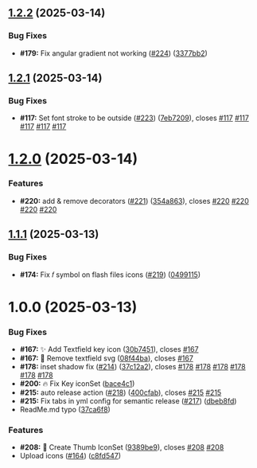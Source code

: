 ## [1.2.2](https://github.com/SimonPistache/famfamfam-silk-svg/compare/v1.2.1...v1.2.2) (2025-03-14)


### Bug Fixes

* **#179:** Fix angular gradient not working ([#224](https://github.com/SimonPistache/famfamfam-silk-svg/issues/224)) ([3377bb2](https://github.com/SimonPistache/famfamfam-silk-svg/commit/3377bb2025df23500c4f0a33af421622fcf02ba1))

## [1.2.1](https://github.com/SimonPistache/famfamfam-silk-svg/compare/v1.2.0...v1.2.1) (2025-03-14)


### Bug Fixes

* **#117:** Set font stroke to be outside ([#223](https://github.com/SimonPistache/famfamfam-silk-svg/issues/223)) ([7eb7209](https://github.com/SimonPistache/famfamfam-silk-svg/commit/7eb7209cc3c3b068db14c9f90646683e12118894)), closes [#117](https://github.com/SimonPistache/famfamfam-silk-svg/issues/117) [#117](https://github.com/SimonPistache/famfamfam-silk-svg/issues/117) [#117](https://github.com/SimonPistache/famfamfam-silk-svg/issues/117) [#117](https://github.com/SimonPistache/famfamfam-silk-svg/issues/117) [#117](https://github.com/SimonPistache/famfamfam-silk-svg/issues/117)

# [1.2.0](https://github.com/SimonPistache/famfamfam-silk-svg/compare/v1.1.1...v1.2.0) (2025-03-14)


### Features

* **#220:** add & remove decorators ([#221](https://github.com/SimonPistache/famfamfam-silk-svg/issues/221)) ([354a863](https://github.com/SimonPistache/famfamfam-silk-svg/commit/354a863b51db370063558a2bfbf25b710dc084d0)), closes [#220](https://github.com/SimonPistache/famfamfam-silk-svg/issues/220) [#220](https://github.com/SimonPistache/famfamfam-silk-svg/issues/220) [#220](https://github.com/SimonPistache/famfamfam-silk-svg/issues/220) [#220](https://github.com/SimonPistache/famfamfam-silk-svg/issues/220)

## [1.1.1](https://github.com/SimonPistache/famfamfam-silk-svg/compare/v1.1.0...v1.1.1) (2025-03-13)


### Bug Fixes

* **#174:** Fix 𝑓 symbol on flash files icons ([#219](https://github.com/SimonPistache/famfamfam-silk-svg/issues/219)) ([0499115](https://github.com/SimonPistache/famfamfam-silk-svg/commit/04991151278a49f04c76931044ad12119739c8bf))

# 1.0.0 (2025-03-13)


### Bug Fixes

* **#167:** ✨ Add Textfield key icon ([30b7451](https://github.com/SimonPistache/famfamfam-silk-svg/commit/30b7451ef8c5c9f126ce553f36e469c7b3fabd32)), closes [#167](https://github.com/SimonPistache/famfamfam-silk-svg/issues/167)
* **#167:** 🧱 Remove textfield svg ([08f44ba](https://github.com/SimonPistache/famfamfam-silk-svg/commit/08f44babde977772680577a2d2efdf361a2cb1bc)), closes [#167](https://github.com/SimonPistache/famfamfam-silk-svg/issues/167)
* **#178:** inset shadow fix ([#214](https://github.com/SimonPistache/famfamfam-silk-svg/issues/214)) ([37c12a2](https://github.com/SimonPistache/famfamfam-silk-svg/commit/37c12a26a7b7dc1a349334a7dc0ee6eadf8d5710)), closes [#178](https://github.com/SimonPistache/famfamfam-silk-svg/issues/178) [#178](https://github.com/SimonPistache/famfamfam-silk-svg/issues/178) [#178](https://github.com/SimonPistache/famfamfam-silk-svg/issues/178) [#178](https://github.com/SimonPistache/famfamfam-silk-svg/issues/178) [#178](https://github.com/SimonPistache/famfamfam-silk-svg/issues/178) [#178](https://github.com/SimonPistache/famfamfam-silk-svg/issues/178)
* **#200:** 🔥 Fix Key iconSet ([bace4c1](https://github.com/SimonPistache/famfamfam-silk-svg/commit/bace4c1a107ef65db9a4ab71230e105ff1b6bf64))
* **#215:** auto release action ([#218](https://github.com/SimonPistache/famfamfam-silk-svg/issues/218)) ([400cfab](https://github.com/SimonPistache/famfamfam-silk-svg/commit/400cfab2c0636dfb49867c8a1b79fc615ddcf107)), closes [#215](https://github.com/SimonPistache/famfamfam-silk-svg/issues/215) [#215](https://github.com/SimonPistache/famfamfam-silk-svg/issues/215)
* **#215:** Fix tabs in yml config for semantic release ([#217](https://github.com/SimonPistache/famfamfam-silk-svg/issues/217)) ([dbeb8fd](https://github.com/SimonPistache/famfamfam-silk-svg/commit/dbeb8fd56e5f14dcc4a7b756e48051ce38aa262b))
* ReadMe.md typo ([37ca6f8](https://github.com/SimonPistache/famfamfam-silk-svg/commit/37ca6f85679ca7753a6c3346129748f509f5fcb2))


### Features

* **#208:** 🎨 Create Thumb IconSet ([9389be9](https://github.com/SimonPistache/famfamfam-silk-svg/commit/9389be923f4b25abf7209dcb04390499a0cd275b)), closes [#208](https://github.com/SimonPistache/famfamfam-silk-svg/issues/208) [#208](https://github.com/SimonPistache/famfamfam-silk-svg/issues/208)
* Upload icons ([#164](https://github.com/SimonPistache/famfamfam-silk-svg/issues/164)) ([c8fd547](https://github.com/SimonPistache/famfamfam-silk-svg/commit/c8fd547e07734ecec336d023a05dee50ce99823a))

